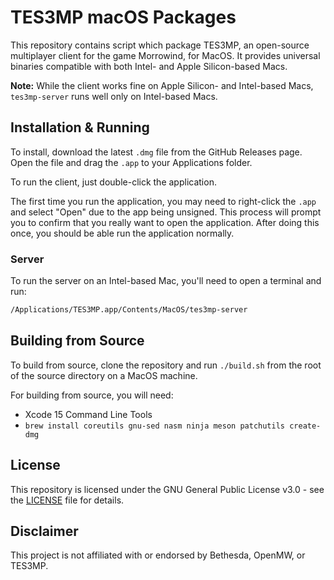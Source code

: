 # TES3MP macOS Packages

This repository contains script which package TES3MP, an open-source multiplayer client
for the game Morrowind, for MacOS. It provides universal binaries compatible with both
Intel- and Apple Silicon-based Macs.

**Note:** While the client works fine on Apple Silicon- and Intel-based Macs,
`tes3mp-server` runs well only on Intel-based Macs.

## Installation & Running
To install, download the latest `.dmg` file from the GitHub Releases page. Open the file
and drag the `.app` to your Applications folder.

To run the client, just double-click the application.

The first time you run the application, you may need to right-click the `.app` and
select "Open" due to the app being unsigned. This process will prompt you to confirm
that you really want to open the application. After doing this once, you should be able
run the application normally.

### Server
To run the server on an Intel-based Mac, you'll need to open a terminal and run:
```bash
/Applications/TES3MP.app/Contents/MacOS/tes3mp-server
```

## Building from Source
To build from source, clone the repository and run `./build.sh` from the root of the
source directory on a MacOS machine.

For building from source, you will need:
- Xcode 15 Command Line Tools
- `brew install coreutils gnu-sed nasm ninja meson patchutils create-dmg`

## License
This repository is licensed under the GNU General Public License v3.0 - see the
[LICENSE](LICENSE) file for details.

## Disclaimer
This project is not affiliated with or endorsed by Bethesda, OpenMW, or TES3MP.